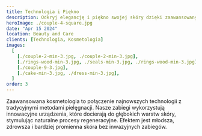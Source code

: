 ```yaml
---
title: Technologia i Piękno
description: Odkryj elegancję i piękno swojej skóry dzięki zaawansowanym zabiegom kosmetycznym.
heroImage: ./couple-4-square.jpg
date: "Apr 15 2024"
location: Beauty and Care
clients: [Technologia, Kosmetologia]
images:
  [
    [./couple-2-min-3.jpg, ./couple-2-min-3.jpg],
    [./rings-wood-min-3.jpg, ./seals-min-3.jpg, ./rings-wood-min-3.jpg],
    [./couple-9-3.jpg],
    [./cake-min-3.jpg, ./dress-min-3.jpg],
  ]
order: 3
---
```


Zaawansowana kosmetologia to połączenie najnowszych technologii z tradycyjnymi metodami pielęgnacji. Nasze zabiegi wykorzystują innowacyjne urządzenia, które docierają do głębokich warstw skóry, stymulując naturalne procesy regeneracyjne. Efektem jest młodsza, zdrowsza i bardziej promienna skóra bez inwazyjnych zabiegów.

